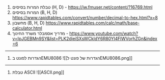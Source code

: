 1. טבלת המרות בסיסים (H, D) - https://iw.fmuser.net/content/?16769.html
2. המרות בסיסים (B, H, D) https://www.rapidtables.com/convert/number/decimal-to-hex.html?x=8
4. מחשבון (B, H, D) https://www.rapidtables.com/calc/math/base-calculator.html
5. מדריך אסמבלר משרד החינוך  - https://www.youtube.com/watch?v=IpJGEBMn9SY&list=PLK2dieiSXsWCkldY6R80YI4FIWVorhZGn&index=6
----------------------------------------------------------------------
1. הגדרות לפונט בEMU8086 
   ![[הגדרות של פונט לEMU8086.png]]
----------------------------------------------------------------------
1. טבלת ASCII ![[ASCII.png]]